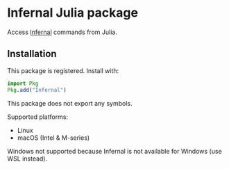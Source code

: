 # Infernal Julia package

Access [Infernal](http://eddylab.org/infernal/) commands from Julia.

## Installation

This package is registered. Install with:

```julia
import Pkg
Pkg.add("Infernal")
```

This package does not export any symbols.

Supported platforms:

* Linux
* macOS (Intel & M-series)

Windows not supported because Infernal is not available for Windows (use WSL instead).